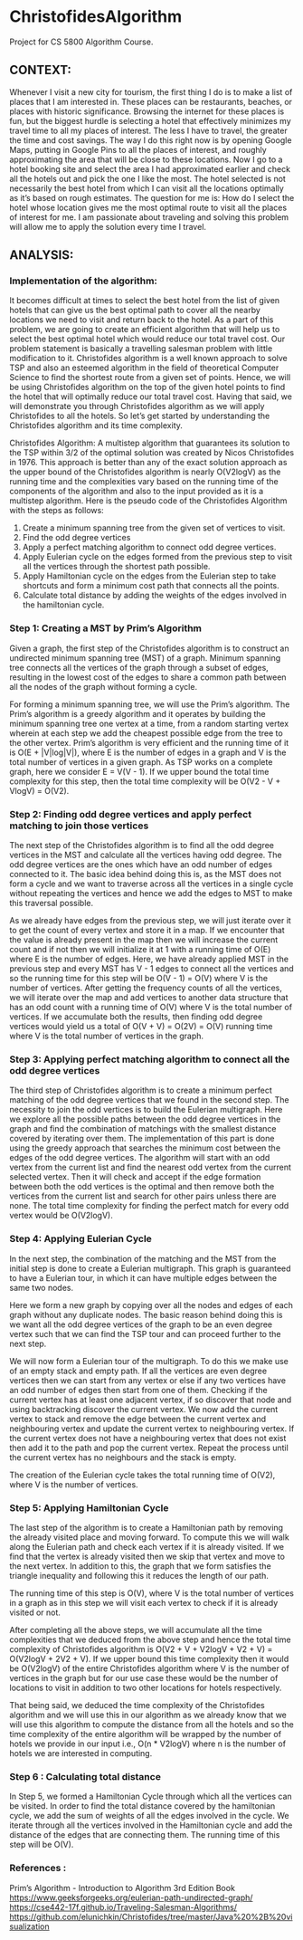 # ChristofidesAlgorithm

Project for CS 5800 Algorithm Course.

## CONTEXT: 

Whenever I visit a new city for tourism, the first thing I do is to make a list of places that I am interested in. These places can be restaurants, beaches, or places with historic significance. Browsing the internet for these places is fun, but the biggest hurdle is selecting a hotel that effectively minimizes my travel time to all my places of interest. The less I have to travel, the greater the time and cost savings. The way I do this right now is by opening Google Maps, putting in Google Pins to all the places of interest, and roughly approximating the area that will be close to these locations. Now I go to a hotel booking site and select the area I had approximated earlier and check all the hotels out and pick the one I like the most. The hotel selected is not necessarily the best hotel from which I can visit all the locations optimally as it’s based on rough estimates. The question for me is: How do I select the hotel whose location gives me the most optimal route to visit all the places of interest for me. I am passionate about traveling and solving this problem will allow me to apply the solution every time I travel.  

## ANALYSIS: 

### Implementation of the algorithm:
It becomes difficult at times to select the best hotel from the list of given hotels that can give us the best optimal path to cover all the nearby locations we need to visit and return back to the hotel. As a part of this problem, we are going to create an efficient algorithm that will help us to select the best optimal hotel which would reduce our total travel cost. Our problem statement is basically a travelling salesman problem with little modification to it. Christofides algorithm is a well known approach to solve TSP and also an esteemed algorithm in the field of theoretical Computer Science to find the shortest route from a given set of points. Hence, we will be using Christofides algorithm on the top of the given hotel points to find the hotel that will optimally reduce our total travel cost. Having that said, we will demonstrate you through Christofides algorithm as we will apply Christofides to all the hotels. So let’s get started by understanding the Christofides algorithm and its time complexity.

Christofides Algorithm: A multistep algorithm that guarantees its solution to the TSP within 3/2 of the optimal solution was created by Nicos Christofides in 1976. This approach is better than any of the exact solution approach as the upper bound of the Christofides algorithm is nearly O(V2logV) as the running time and the complexities vary based on the running time of the components of the algorithm and also to the input provided as it is a multistep algorithm. Here is the pseudo code of the Christofides Algorithm with the steps as follows:
1. Create a minimum spanning tree from the given set of vertices to visit.
2. Find the odd degree vertices
3. Apply a perfect matching algorithm to connect odd degree vertices.
4. Apply Eulerian cycle on the edges formed from the previous step to visit all the vertices through the shortest path possible.
5. Apply Hamiltonian cycle on the edges from the Eulerian step to take shortcuts and form a minimum cost path that connects all the points.
6. Calculate total distance by adding the weights of the edges involved in the hamiltonian cycle.

### Step 1: Creating a MST by Prim’s Algorithm
Given a graph, the first step of the Christofides algorithm is to construct an undirected minimum spanning tree (MST) of a graph. Minimum spanning tree connects all the vertices of the graph through a subset of edges, resulting in the lowest cost of the edges to share a common path between all the nodes of the graph without forming a cycle. 

For forming a minimum spanning tree, we will use the Prim’s algorithm. The Prim’s algorithm is a greedy algorithm and it operates by building the minimum spanning tree one vertex at a time, from a random starting vertex wherein at each step we add the cheapest possible edge from the tree to the other vertex. Prim’s algorithm is very efficient and the running time of it is O(E + |V|log|V|), where E is the number of edges in a graph and V is the total number of vertices in a given graph. As TSP works on a complete graph, here we consider E = V(V - 1). If we upper bound the total time complexity for this step, then the total time complexity will be O(V2 - V + VlogV) = O(V2).
 
### Step 2: Finding odd degree vertices and apply perfect matching to join those vertices
The next step of the Christofides algorithm is to find all the odd degree vertices in the MST and calculate all the vertices having odd degree. The odd degree vertices are the ones which have an odd number of edges connected to it. The basic idea behind doing this is, as the MST does not form a cycle and we want to traverse across all the vertices in a single cycle without repeating the vertices and hence we add the edges to MST to make this traversal possible. 

As we already have edges from the previous step, we will just iterate over it to get the count of every vertex and store it in a map. If we encounter that the value is already present in the map then we will increase the current count and if not then we will initialize it at 1 with a running time of O(E) where E is the number of edges. Here, we have already applied MST in the previous step and every MST has V - 1 edges to connect all the vertices and so the running time for this step will be O(V - 1) = O(V) where V is the number of vertices. After getting the frequency counts of all the vertices, we will iterate over the map and add vertices to another data structure that has an odd count with a running time of O(V) where V is the total number of vertices. If we accumulate both the results, then finding odd degree vertices would yield us a total of O(V + V) = O(2V) = O(V) running time where V is the total number of vertices in the graph.

### Step 3: Applying perfect matching algorithm to connect all the odd degree vertices
The third step of Christofides algorithm is to create a minimum perfect matching of the odd degree vertices that we found in the second step. The necessity to join the odd vertices is to build the Eulerian multigraph. Here we explore all the possible paths between the odd degree vertices in the graph and find the combination of matchings with the smallest distance covered by iterating over them. The implementation of this part is done using the greedy approach that searches the minimum cost between the edges of the odd degree vertices. The algorithm will start with an odd vertex from the current list and find the nearest odd vertex from the current selected vertex. Then it will check and accept if the edge formation between both the odd vertices is the optimal and then remove both the vertices from the current list and search for other pairs unless there are none. The total time complexity for finding the perfect match for every odd vertex would be O(V2logV).

### Step 4: Applying Eulerian Cycle
In the next step, the combination of the matching and the MST from the initial step is done to create a Eulerian multigraph. This graph is guaranteed to have a Eulerian tour, in which it can have multiple edges between the same two nodes.

Here we form a new graph by copying over all the nodes and edges of each graph without any duplicate nodes. The basic reason behind doing this is we want all the odd degree vertices of the graph to be an even degree vertex such that we can find the TSP tour and can proceed further to the next step. 

We will now form a Eulerian tour of the multigraph. To do this we make use of an empty stack and empty path. If all the vertices are even degree vertices then we can start from any vertex or else if any two vertices have an odd number of edges then start from one of them. Checking if the current vertex has at least one adjacent vertex, if so discover that node and using backtracking discover the current vertex. We now add the current vertex to stack and remove the edge between the current vertex and neighbouring vertex and update the current vertex to neighbouring vertex. If the current vertex does not have a neighbouring vertex that does not exist then add it to the path and pop the current vertex. Repeat the process until the current vertex has no neighbours and the stack is empty.

The creation of the Eulerian cycle takes the total running time of O(V2), where V is the number of vertices.

### Step 5: Applying Hamiltonian Cycle
The last step of the algorithm is to create a Hamiltonian path by removing the already visited place and moving forward. To compute this we will walk along the Eulerian path and check each vertex if it is already visited. If we find that the vertex is already visited then we skip that vertex and move to the next vertex. In addition to this, the graph that we form satisfies the triangle inequality and following this it reduces the length of our path.

The running time of this step is O(V), where V is the total number of vertices in a graph as in this step we will visit each vertex to check if it is already visited or not.

After completing all the above steps, we will accumulate all the time complexities that we deduced from the above step and hence the total time complexity of Christofides algorithm is O(V2 + V + V2logV + V2 + V) = O(V2logV + 2V2 + V). If we upper bound this time complexity then it would be O(V2logV) of the entire Christofides algorithm where V is the number of vertices in the graph but for our use case these would be the number of locations to visit in addition to two other locations for hotels respectively. 

That being said, we deduced the time complexity of the Christofides algorithm and we will use this in our algorithm as we already know that we will use this algorithm to compute the distance from all the hotels and so the time complexity of the entire algorithm will be wrapped by the number of hotels we provide in our input i.e., O(n * V2logV) where n is the number of hotels we are interested in computing.


### Step 6 : Calculating total distance
In Step 5, we formed a Hamiltonian Cycle through which all the vertices can be visited. In order to find the total distance covered by the hamiltonian cycle, we add the sum of weights of all the edges involved in the cycle. We iterate through all the vertices involved in the Hamiltonian cycle and add the distance of the edges that are connecting them. The running time of this step will be O(V).

### References : 
Prim’s Algorithm - Introduction to Algorithm 3rd Edition Book
https://www.geeksforgeeks.org/eulerian-path-undirected-graph/ 
https://cse442-17f.github.io/Traveling-Salesman-Algorithms/
https://github.com/elunichkin/Christofides/tree/master/Java%20%2B%20visualization
